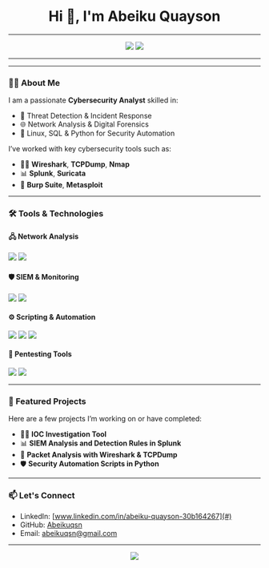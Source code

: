 <h1 align="center">Hi 👋, I'm Abeiku Quayson</h1>

---

<p align="center">
  <img src="https://img.shields.io/badge/SOC ANALYST-000000?style=for-the-badge&logoColor=white" />
  <a href="https://www.linkedin.com/in/abeiku-quayson-30b164267/" target="_blank">
    <img src="https://img.shields.io/badge/LinkedIn-0A66C2?style=for-the-badge&logo=linkedin&logoColor=white" />
  </a>
</p>

---
---

### 👨‍💻 About Me
I am a passionate **Cybersecurity Analyst** skilled in:
- 🔐 Threat Detection & Incident Response  
- 🌐 Network Analysis & Digital Forensics  
- 🐧 Linux, SQL & Python for Security Automation

I’ve worked with key cybersecurity tools such as:
- 🕵️‍♂️ **Wireshark**, **TCPDump**, **Nmap**  
- 📊 **Splunk**, **Suricata**  
- 🧰 **Burp Suite**, **Metasploit**

---

### 🛠 Tools & Technologies

<!-- 🖧 Network Analysis -->
<h4>🖧 Network Analysis</h4>
<p>
  <img src="https://img.shields.io/badge/Nmap-000000?style=for-the-badge&logo=nmap&logoColor=white"/>
  <img src="https://img.shields.io/badge/Wireshark-306998?style=for-the-badge&logo=wireshark&logoColor=white"/>
</p>

<!-- 🛡 SIEM -->
<h4>🛡 SIEM & Monitoring</h4>
<p>
  <img src="https://img.shields.io/badge/Splunk-000000?style=for-the-badge&logo=splunk&logoColor=white"/>
  <img src="https://img.shields.io/badge/Wazuh-02569B?style=for-the-badge&logo=wazuh&logoColor=white"/>
</p>

<!-- ⚙️ Scripting & Automation -->
<h4>⚙️ Scripting & Automation</h4>
<p>
  <img src="https://img.shields.io/badge/Linux-46A2F1?style=for-the-badge&logo=linux&logoColor=white"/>
  <img src="https://img.shields.io/badge/Python-3670A0?style=for-the-badge&logo=python&logoColor=ffdd54"/>
  <img src="https://img.shields.io/badge/SQL-4479A1?style=for-the-badge&logo=MySQL&logoColor=white"/>
</p>

<!-- 🧪 Pentesting Tools -->
<h4>🧪 Pentesting Tools</h4>
<p>
  <img src="https://img.shields.io/badge/Burp Suite-FF7139?style=for-the-badge&logo=burpsuite&logoColor=white"/>
  <img src="https://img.shields.io/badge/Metasploit-1F5AFF?style=for-the-badge&logo=metasploit&logoColor=white"/>
</p>

---

### 📌 Featured Projects
Here are a few projects I’m working on or have completed:
- 🕵️‍♂️ **IOC Investigation Tool**  
- 📊 **SIEM Analysis and Detection Rules in Splunk**  
- 🧪 **Packet Analysis with Wireshark & TCPDump**  
- 🛡️ **Security Automation Scripts in Python**

---

### 📫 Let's Connect
- LinkedIn: [www.linkedin.com/in/abeiku-quayson-30b164267](#)  
- GitHub: [Abeikuqsn](#)  
- Email: [abeikuqsn@gmail.com](mailto:abeikuqsn@gmail.com)

---

<p align="center">
  <img src="https://github-readme-stats.vercel.app/api/top-langs/?username=Abeikuqsn&layout=compact&theme=dracula"/>
</p>


